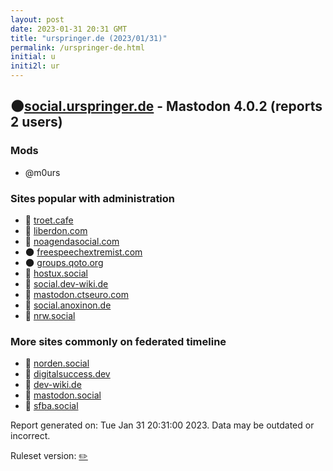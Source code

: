 ```yaml
---
layout: post
date: 2023-01-31 20:31 GMT
title: "urspringer.de (2023/01/31)"
permalink: /urspringer-de.html
initial: u
initi2l: ur
---
```


## 🌑[social.urspringer.de](https://social.urspringer.de) - Mastodon 4.0.2 (reports 2 users)

### Mods
 * @m0urs

### Sites popular with administration

* 🐘 [troet.cafe](/troet-cafe.html)
* 🐘 [liberdon.com](/liberdon-com.html)
* 🐘 [noagendasocial.com](/noagendasocial-com.html)
* 🌑 [freespeechextremist.com](/freespeechextremist-com.html)
* 🌑 [groups.qoto.org](/groups-qoto-org.html)
* 🐘 [hostux.social](/hostux-social.html)
* 🐘 [social.dev-wiki.de](/social-dev-wiki-de.html)
* 🐘 [mastodon.ctseuro.com](/mastodon-ctseuro-com.html)
* 🐘 [social.anoxinon.de](/social-anoxinon-de.html)
* 🐘 [nrw.social](/nrw-social.html)

### More sites commonly on federated timeline

* 🐘 [norden.social](/norden-social.html)
* 🐘 [digitalsuccess.dev](/digitalsuccess-dev.html)
* 🐘 [dev-wiki.de](/dev-wiki-de.html)
* 🧸 [mastodon.social](/mastodon-social.html)
* 🐘 [sfba.social](/sfba-social.html)

Report generated on: Tue Jan 31 20:31:00 2023. Data may be outdated or incorrect.

Ruleset version: [✏️](/version-pencil)
